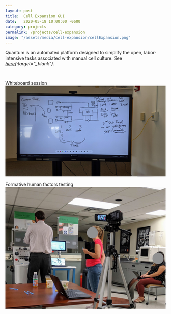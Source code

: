 ```yaml
---
layout: post
title:  Cell Expansion GUI
date:   2020-05-18 10:00:00 -0600
category: projects
permalink: /projects/cell-expansion
image: "/assets/media/cell-expansion/cellExpansion.png"
---
```

Quantum is an automated platform designed to simplify the open, labor-intensive tasks associated with manual cell culture. See *[here](https://www.terumobct.com/quantum "Open Terumo Site"){:target="_blank"}*.  

<br>

Whiteboard session
![Whiteboard session](/assets/media/cell-expansion/IMG_20191216_151452.jpg)  

Formative human factors testing
![Human factors sesstion](/assets/media/cell-expansion/IMG_20190805_104650.jpg)  

<!-- <video width="100%" height="auto" controls muted>
  <source src="/assets/media/cell-expansion/cellExpansionDeviceUITest.mp4" type="video/mp4">
  Your browser does not support the video tag.
</video> -->